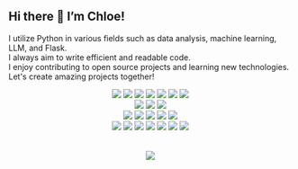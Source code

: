 ## Hi there 👋 I’m Chloe!
I utilize Python in various fields such as data analysis, machine learning, LLM, and Flask. <br>I always aim to write efficient and readable code. <br>I enjoy contributing to open source projects and learning new technologies. <br>Let's create amazing projects together!
<br>

<div class="python-skills" align="center">
<img src="https://img.shields.io/badge/Python-3766AB.svg?style=flat&logo=python&logoColor=white" />
<img src="https://img.shields.io/badge/Pandas-150458.svg?style=flat&logo=Pandas&logoColor=white"/>
<img src="https://img.shields.io/badge/scikit--learn-F7931E.svg?style=flat&logo=scikitlearn&logoColor=white"/>
<img src="https://img.shields.io/badge/PyTorch-EE4C2C.svg?style=flat&logo=pytorch&logoColor=white">
<img src="https://img.shields.io/badge/TensorFlow-FF6F00.svg?style=flat&logo=tensorflow&logoColor=white">
<img src="https://img.shields.io/badge/OpenCV-5C3EE8.svg?style=flat&logo=OpenCV&logoColor=white" />
<img src="https://img.shields.io/badge/Flask-000000.svg?style=flat&logo=Flask&logoColor=white" />
</div>

<div class="data-analytics-skills" align="center">
<img src="https://img.shields.io/badge/Streamlit-FF4B4B.svg?style=flat&logo=Streamlit&logoColor=white" />
<img src="https://img.shields.io/badge/Tableau-E97627.svg?style=flat&logo=Tableau&logoColor=white" />
<img src="https://img.shields.io/badge/Google%20Analytics-E37400.svg?style=c&logo=google%20analytics&logoColor=white">
</div>

<div class="sql-skills" align="center">
<img src="https://img.shields.io/badge/dbeaver-382923.svg?style=flat&logo=dbeaver&logoColor=white">
<img src="https://img.shields.io/badge/PostgreSQL-316192.svg?style=flat&logo=postgresql&logoColor=white">
<img src="https://img.shields.io/badge/MySQL-005C84.svg?style=flat&logo=mysql&logoColor=white">
<img src="https://img.shields.io/badge/MongoDB-4EA94B.svg?style=flat&logo=mongodb&logoColor=white">
<img src="https://img.shields.io/badge/Sqlite-003B57.svg?style=flat&logo=sqlite&logoColor=white">
</div>

<div class="etc-skills" align="center">
<img src="https://img.shields.io/badge/GitHub-181717.svg?style=flat&logo=GitHub&logoColor=white" />
<img src="https://img.shields.io/badge/Git-F05032.svg?style=flat&logo=Git&logoColor=white" />
<img src="https://img.shields.io/badge/Docker-2496ED.svg?style=flat&logo=Docker&logoColor=white" />
<img src="https://img.shields.io/badge/JavaScript-F7DF1E.svg?style=flat&logo=javascript&logoColor=black" />
<img src="https://img.shields.io/badge/HTML-E34F26.svg?style=flat&logo=HTML&logoColor=white" />
<img src="https://img.shields.io/badge/Notion-000000.svg?style=flat&logo=Notion&logoColor=white" />
<img src="https://img.shields.io/badge/Codecademy-FFF0E5.svg?style=flat&logo=codecademy&logoColor=303347">
</div>
<br>
<br>
<div class="count-hit" align="center">
<a href="https://hits.seeyoufarm.com"><img src="https://hits.seeyoufarm.com/api/count/incr/badge.svg?url=https%3A%2F%2Fgithub.com%2FBnBear123%2Fhit-counter&count_bg=%23FFC20E&title_bg=%23555555&icon=&icon_color=%23E7E7E7&title=hits&edge_flat=false"/></a>
</div>
